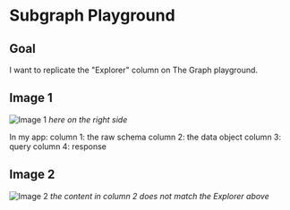 # Subgraph Playground

## Goal

I want to replicate the "Explorer" column on The Graph playground.

## Image 1

![Image 1](https://lostconversation/subgraph-playground/public/img_aave.png)
_here on the right side_

In my app:
column 1: the raw schema
column 2: the data object
column 3: query
column 4: response

## Image 2

![Image 2](https://lostconversation/subgraph-playground/public/img_local.png)
_the content in column 2 does not match the Explorer above_
